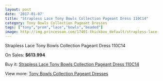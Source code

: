 ```yaml
---
layout: post
date: '2017-01-07'
title: "Strapless Lace Tony Bowls Collection Pageant Dress 110C14"
category: Tony Bowls Collection Pageant Dresses
tags: ["tony","prom","lace","bowls","beaded"]
image: http://img.princessan.com/17401-thickbox_default/strapless-lace-tony-bowls-collection-pageant-dress-110c14.jpg
---
```

Strapless Lace Tony Bowls Collection Pageant Dress 110C14

On Sales: **$613.994**
<a href="https://www.princessan.com/en/tony-bowls-collection-pageant-dresses/8201-strapless-lace-tony-bowls-collection-pageant-dress-110c14.html"><amp-img layout="responsive" width="600" height="600" src="//img.princessan.com/17401-thickbox_default/strapless-lace-tony-bowls-collection-pageant-dress-110c14.jpg" alt="Strapless Lace Tony Bowls Collection Pageant Dress 110C14 0" /></a>
<a href="https://www.princessan.com/en/tony-bowls-collection-pageant-dresses/8201-strapless-lace-tony-bowls-collection-pageant-dress-110c14.html"><amp-img layout="responsive" width="600" height="600" src="//img.princessan.com/17402-thickbox_default/strapless-lace-tony-bowls-collection-pageant-dress-110c14.jpg" alt="Strapless Lace Tony Bowls Collection Pageant Dress 110C14 1" /></a>

Buy it: [Strapless Lace Tony Bowls Collection Pageant Dress 110C14](https://www.princessan.com/en/tony-bowls-collection-pageant-dresses/8201-strapless-lace-tony-bowls-collection-pageant-dress-110c14.html "Strapless Lace Tony Bowls Collection Pageant Dress 110C14")

View more: [Tony Bowls Collection Pageant Dresses](https://www.princessan.com/en/66-tony-bowls-collection-pageant-dresses "Tony Bowls Collection Pageant Dresses")